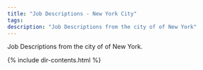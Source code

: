 ```yaml
---
title: "Job Descriptions - New York City"
tags: 
description: "Job Descriptions from the city of of New York"
---
```


Job Descriptions from the city of of New York.

{% include dir-contents.html %}
